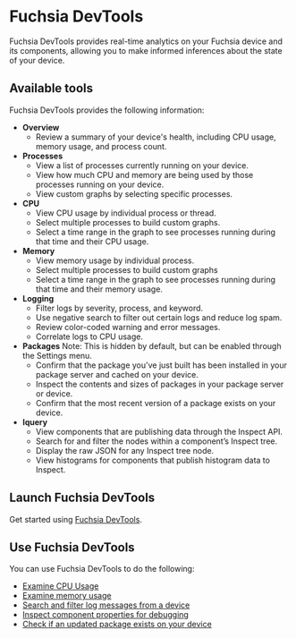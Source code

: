 # Fuchsia DevTools

Fuchsia DevTools provides real-time analytics on your Fuchsia
device and its components, allowing you to make informed inferences about
the state of your device.

## Available tools

Fuchsia DevTools provides the following information:

*   **Overview**
    *   Review a summary of your device's health, including CPU usage,
        memory usage, and process count.
*   **Processes**
    *   View a list of processes currently running on your device.
    *   View how much CPU and memory are being used by those processes running
    on your device.
    *   View custom graphs by selecting specific processes.
*   **CPU**
    *   View CPU usage by individual process or thread.
    *   Select multiple processes to build custom graphs.
    *   Select a time range in the graph to see processes running during
        that time and their CPU usage.
*   **Memory**
    *   View memory usage by individual process.
    *   Select multiple processes to build custom graphs
    *   Select a time range in the graph to see processes running during that
        time and their memory usage.
*   **Logging**
    *   Filter logs by severity, process, and keyword.
    *   Use negative search to filter out certain logs and reduce log spam.
    *   Review color-coded warning and error messages.
    *   Correlate logs to CPU usage.
*   **Packages**
    Note: This is hidden by default, but can be enabled through the Settings menu.
    *   Confirm that the package you've just built has been installed in your
        package server and cached on your device.
    *   Inspect the contents and sizes of packages in your package server or
        device.
    *   Confirm that the most recent version of a package exists on your device.
*   **Iquery**
    *   View components that are publishing data through the Inspect API.
    *   Search for and filter the nodes within a component’s Inspect tree.
    *   Display the raw JSON for any Inspect tree node.
    *   View histograms for components that publish histogram data to Inspect.


## Launch Fuchsia DevTools

Get started using [Fuchsia DevTools](/docs/development/testing/tools/devtools/launch-devtools.md).

## Use Fuchsia DevTools

You can use Fuchsia DevTools to do the following:

<ul>
  <li><a href="/docs/development/tools/devtools/devtools-cpu.md">Examine CPU Usage</a></li>
  <li><a href="/docs/development/tools/devtools/devtools-memory.md">Examine memory usage</a></li>
  <li><a href="/docs/development/tools/devtools/devtools-logging.md">Search and filter log messages from a device</a></li>
  <li><a href="/docs/development/tools/devtools/devtools-inspect.md">Inspect component properties for debugging</a></li>
  <li><a href="/docs/development/tools/devtools/devtools-check-package.md">Check if an updated package exists on your device</a></li>
</ul>
